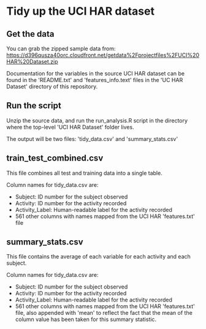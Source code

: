 Tidy up the UCI HAR dataset
===

Get the data
---

You can grab the zipped sample data from: https://d396qusza40orc.cloudfront.net/getdata%2Fprojectfiles%2FUCI%20HAR%20Dataset.zip

Documentation for the variables in the source UCI HAR dataset can be found in the 'README.txt' and 'features_info.text' files in the 'UC HAR Dataset' directory of this repository.

Run the script
---

Unzip the source data, and run the run_analysis.R script in the directory where the top-level 'UCI HAR Dataset' folder lives.

The output will be two files: 'tidy_data.csv' and 'summary_stats.csv'

train_test_combined.csv
---

This file combines all test and training data into a single table.

Column names for tidy_data.csv are:

* Subject: ID number for the subject observed
* Activity: ID number for the activity recorded
* Activity_Label: Human-readable label for the activity recorded
* 561 other columns with names mapped from the UCI HAR 'features.txt' file

summary_stats.csv
---

This file contains the average of each variable for each activity and each subject.

Column names for tidy_data.csv are:

* Subject: ID number for the subject observed
* Activity: ID number for the activity recorded
* Activity_Label: Human-readable label for the activity recorded
* 561 other columns with names mapped from the UCI HAR 'features.txt' file, also appended with 'mean' to reflect the fact that the mean of the column value has been taken for this summary statistic.